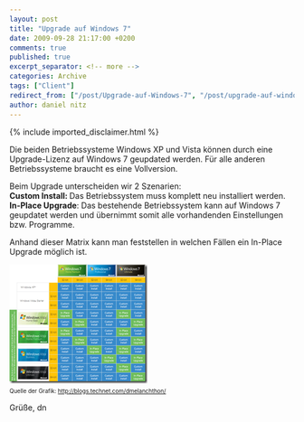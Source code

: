 ```yaml
---
layout: post
title: "Upgrade auf Windows 7"
date: 2009-09-28 21:17:00 +0200
comments: true
published: true
excerpt_separator: <!-- more -->
categories: Archive
tags: ["Client"]
redirect_from: ["/post/Upgrade-auf-Windows-7", "/post/upgrade-auf-windows-7"]
author: daniel nitz
---
```

<!-- more -->
{% include imported_disclaimer.html %}
<p>Die beiden Betriebssysteme Windows XP und Vista können durch eine Upgrade-Lizenz auf Windows 7 geupdated werden. Für alle anderen Betriebssysteme braucht es eine Vollversion.</p>  <p>Beim Upgrade unterscheiden wir 2 Szenarien:    <br /><strong>Custom Install: </strong>Das Betriebssystem muss komplett neu installiert werden.    <br /><strong>In-Place Upgrade</strong>: Das bestehende Betriebssystem kann auf Windows 7 geupdatet werden und übernimmt somit alle vorhandenden Einstellungen bzw. Programme.</p>  <p>Anhand dieser Matrix kann man feststellen in welchen Fällen ein In-Place Upgrade möglich ist.</p>  <p><a href="/assets/image_73.png"><img style="border-bottom: 0px; border-left: 0px; display: inline; border-top: 0px; border-right: 0px" title="image" border="0" alt="image" src="/assets/image_thumb_73.png" width="244" height="211" /></a>&#160; <br /><font size="1">Quelle der Grafik: </font><a title="http://blogs.technet.com/dmelanchthon/" href="http://blogs.technet.com/dmelanchthon/"><font size="1">http://blogs.technet.com/dmelanchthon/</font></a></p>  <p>Grüße, dn</p>
